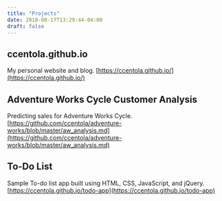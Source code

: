 ```yaml
---
title: "Projects"
date: 2018-08-17T13:29:44-04:00
draft: false
---
```


## ccentola.github.io
My personal website and blog.
[https://ccentola.github.io/](https://ccentola.github.io/)

## Adventure Works Cycle Customer Analysis
Predicting sales for Adventure Works Cycle.
[https://github.com/ccentola/adventure-works/blob/master/aw_analysis.md](https://github.com/ccentola/adventure-works/blob/master/aw_analysis.md)


## To-Do List
Sample To-do list app built using HTML, CSS, JavaScript, and jQuery.
[https://ccentola.github.io/todo-app](https://ccentola.github.io/todo-app)
